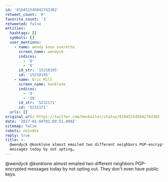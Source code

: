 ```yaml
---
id: '816451545042743302'
retweet_count: '0'
favorite_count: '3'
retweeted: false
entities:
  hashtags: []
  symbols: []
  user_mentions:
    - name: wendy knox everette
      screen_name: wendyck
      indices:
        - '0'
        - '8'
      id_str: '15210195'
      id: '15210195'
    - name: Eric Mill
      screen_name: konklone
      indices:
        - '9'
        - '18'
      id_str: '5232171'
      id: '5232171'
  urls: []
original_url: https://twitter.com/benbalter/status/816451545042743302
date: '2017-01-04T01:09:51.000Z'
sitemap: false
robots: noindex
reply: true
title: >-
  @wendyck @konklone almost emailed two different neighbors PGP-encrypted
  messages today by not opting…
---
```


@wendyck @konklone almost emailed two different neighbors PGP-encrypted messages today by not opting out. They don't even have public keys.